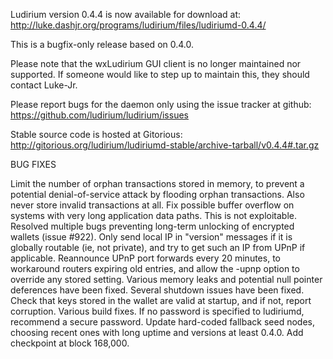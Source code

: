 Ludirium version 0.4.4 is now available for download at:
http://luke.dashjr.org/programs/ludirium/files/ludiriumd-0.4.4/

This is a bugfix-only release based on 0.4.0.

Please note that the wxLudirium GUI client is no longer maintained nor supported. If someone would like to step up to maintain this, they should contact Luke-Jr.

Please report bugs for the daemon only using the issue tracker at github:
https://github.com/ludirium/ludirium/issues

Stable source code is hosted at Gitorious:
http://gitorious.org/ludirium/ludiriumd-stable/archive-tarball/v0.4.4#.tar.gz

BUG FIXES

Limit the number of orphan transactions stored in memory, to prevent a potential denial-of-service attack by flooding orphan transactions. Also never store invalid transactions at all.
Fix possible buffer overflow on systems with very long application data paths. This is not exploitable.
Resolved multiple bugs preventing long-term unlocking of encrypted wallets (issue #922).
Only send local IP in "version" messages if it is globally routable (ie, not private), and try to get such an IP from UPnP if applicable.
Reannounce UPnP port forwards every 20 minutes, to workaround routers expiring old entries, and allow the -upnp option to override any stored setting.
Various memory leaks and potential null pointer deferences have been
fixed.
Several shutdown issues have been fixed.
Check that keys stored in the wallet are valid at startup, and if not,
report corruption.
Various build fixes.
If no password is specified to ludiriumd, recommend a secure password.
Update hard-coded fallback seed nodes, choosing recent ones with long uptime and versions at least 0.4.0.
Add checkpoint at block 168,000.

